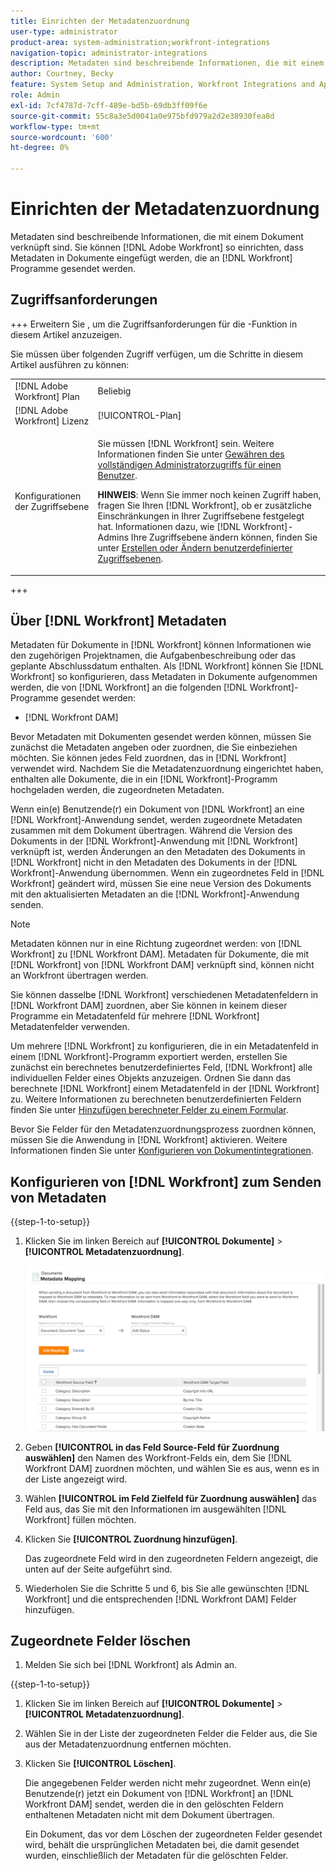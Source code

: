 ```yaml
---
title: Einrichten der Metadatenzuordnung
user-type: administrator
product-area: system-administration;workfront-integrations
navigation-topic: administrator-integrations
description: Metadaten sind beschreibende Informationen, die mit einem Dokument verknüpft sind. Sie können so einrichten [!DNL Adobe Workfront]  dass Metadaten in Dokumente aufgenommen werden, die an - [!DNL Workfront]  gesendet werden.
author: Courtney, Becky
feature: System Setup and Administration, Workfront Integrations and Apps
role: Admin
exl-id: 7cf4787d-7cff-489e-bd5b-69db3ff09f6e
source-git-commit: 55c8a3e5d0041a0e975bfd979a2d2e38930fea8d
workflow-type: tm+mt
source-wordcount: '600'
ht-degree: 0%

---
```


# Einrichten der Metadatenzuordnung

Metadaten sind beschreibende Informationen, die mit einem Dokument verknüpft sind. Sie können [!DNL Adobe Workfront] so einrichten, dass Metadaten in Dokumente eingefügt werden, die an [!DNL Workfront] Programme gesendet werden.

## Zugriffsanforderungen

+++ Erweitern Sie , um die Zugriffsanforderungen für die -Funktion in diesem Artikel anzuzeigen.

Sie müssen über folgenden Zugriff verfügen, um die Schritte in diesem Artikel ausführen zu können:

<table style="table-layout:auto"> 
 <col> 
 <col> 
 <tbody> 
  <tr> 
   <td role="rowheader">[!DNL Adobe Workfront] Plan</td> 
   <td>Beliebig</td> 
  </tr> 
  <tr> 
   <td role="rowheader">[!DNL Adobe Workfront] Lizenz</td> 
   <td>[!UICONTROL-Plan]</td> 
  </tr> 
  <tr> 
   <td role="rowheader">Konfigurationen der Zugriffsebene</td> 
   <td> <p>Sie müssen [!DNL Workfront] sein. Weitere Informationen finden Sie unter <a href="../../administration-and-setup/add-users/configure-and-grant-access/grant-a-user-full-administrative-access.md" class="MCXref xref">Gewähren des vollständigen Administratorzugriffs für einen Benutzer</a>.</p> <p><b>HINWEIS</b>: Wenn Sie immer noch keinen Zugriff haben, fragen Sie Ihren [!DNL Workfront], ob er zusätzliche Einschränkungen in Ihrer Zugriffsebene festgelegt hat. Informationen dazu, wie [!DNL Workfront]-Admins Ihre Zugriffsebene ändern können, finden Sie unter <a href="../../administration-and-setup/add-users/configure-and-grant-access/create-modify-access-levels.md" class="MCXref xref">Erstellen oder Ändern benutzerdefinierter Zugriffsebenen</a>.</p> </td> 
  </tr> 
 </tbody> 
</table>

+++

## Über [!DNL Workfront] Metadaten

Metadaten für Dokumente in [!DNL Workfront] können Informationen wie den zugehörigen Projektnamen, die Aufgabenbeschreibung oder das geplante Abschlussdatum enthalten. Als [!DNL Workfront] können Sie [!DNL Workfront] so konfigurieren, dass Metadaten in Dokumente aufgenommen werden, die von [!DNL Workfront] an die folgenden [!DNL Workfront]-Programme gesendet werden:

* [!DNL Workfront DAM]

Bevor Metadaten mit Dokumenten gesendet werden können, müssen Sie zunächst die Metadaten angeben oder zuordnen, die Sie einbeziehen möchten. Sie können jedes Feld zuordnen, das in [!DNL Workfront] verwendet wird. Nachdem Sie die Metadatenzuordnung eingerichtet haben, enthalten alle Dokumente, die in ein [!DNL Workfront]-Programm hochgeladen werden, die zugeordneten Metadaten.

Wenn ein(e) Benutzende(r) ein Dokument von [!DNL Workfront] an eine [!DNL Workfront]-Anwendung sendet, werden zugeordnete Metadaten zusammen mit dem Dokument übertragen. Während die Version des Dokuments in der [!DNL Workfront]-Anwendung mit [!DNL Workfront] verknüpft ist, werden Änderungen an den Metadaten des Dokuments in [!DNL Workfront] nicht in den Metadaten des Dokuments in der [!DNL Workfront]-Anwendung übernommen. Wenn ein zugeordnetes Feld in [!DNL Workfront] geändert wird, müssen Sie eine neue Version des Dokuments mit den aktualisierten Metadaten an die [!DNL Workfront]-Anwendung senden.

>[!NOTE]
>
>Metadaten können nur in eine Richtung zugeordnet werden: von [!DNL Workfront] zu [!DNL Workfront DAM]. Metadaten für Dokumente, die mit [!DNL Workfront] von [!DNL Workfront DAM] verknüpft sind, können nicht an Workfront übertragen werden.

Sie können dasselbe [!DNL Workfront] verschiedenen Metadatenfeldern in [!DNL Workfront DAM] zuordnen, aber Sie können in keinem dieser Programme ein Metadatenfeld für mehrere [!DNL Workfront] Metadatenfelder verwenden.

Um mehrere [!DNL Workfront] zu konfigurieren, die in ein Metadatenfeld in einem [!DNL Workfront]-Programm exportiert werden, erstellen Sie zunächst ein berechnetes benutzerdefiniertes Feld, [!DNL Workfront] alle individuellen Felder eines Objekts anzuzeigen. Ordnen Sie dann das berechnete [!DNL Workfront] einem Metadatenfeld in der [!DNL Workfront] zu. Weitere Informationen zu berechneten benutzerdefinierten Feldern finden Sie unter [Hinzufügen berechneter Felder zu einem Formular](/help/quicksilver/administration-and-setup/customize-workfront/create-manage-custom-forms/form-designer/design-a-form/add-a-calculated-field.md).

Bevor Sie Felder für den Metadatenzuordnungsprozess zuordnen können, müssen Sie die Anwendung in [!DNL Workfront] aktivieren. Weitere Informationen finden Sie unter [Konfigurieren von Dokumentintegrationen](../../administration-and-setup/configure-integrations/configure-document-integrations.md).

## Konfigurieren von [!DNL Workfront] zum Senden von Metadaten

{{step-1-to-setup}}

1. Klicken Sie im linken Bereich auf **[!UICONTROL Dokumente]** > **[!UICONTROL Metadatenzuordnung]**.

   ![](assets/metadata-mapping.png)

1. Geben **[!UICONTROL in das Feld Source-Feld für Zuordnung auswählen]** den Namen des Workfront-Felds ein, dem Sie [!DNL Workfront DAM] zuordnen möchten, und wählen Sie es aus, wenn es in der Liste angezeigt wird.
1. Wählen **[!UICONTROL im Feld Zielfeld für Zuordnung auswählen]** das Feld aus, das Sie mit den Informationen im ausgewählten [!DNL Workfront] füllen möchten.

1. Klicken Sie **[!UICONTROL Zuordnung hinzufügen]**.

   Das zugeordnete Feld wird in den zugeordneten Feldern angezeigt, die unten auf der Seite aufgeführt sind.

1. Wiederholen Sie die Schritte 5 und 6, bis Sie alle gewünschten [!DNL Workfront] und die entsprechenden [!DNL Workfront DAM] Felder hinzufügen.

## Zugeordnete Felder löschen

1. Melden Sie sich bei [!DNL Workfront] als Admin an.

{{step-1-to-setup}}

1. Klicken Sie im linken Bereich auf **[!UICONTROL Dokumente]** > **[!UICONTROL Metadatenzuordnung]**.

1. Wählen Sie in der Liste der zugeordneten Felder die Felder aus, die Sie aus der Metadatenzuordnung entfernen möchten.
1. Klicken Sie **[!UICONTROL Löschen]**.

   Die angegebenen Felder werden nicht mehr zugeordnet. Wenn ein(e) Benutzende(r) jetzt ein Dokument von [!DNL Workfront] an [!DNL Workfront DAM] sendet, werden die in den gelöschten Feldern enthaltenen Metadaten nicht mit dem Dokument übertragen.

   Ein Dokument, das vor dem Löschen der zugeordneten Felder gesendet wird, behält die ursprünglichen Metadaten bei, die damit gesendet wurden, einschließlich der Metadaten für die gelöschten Felder.

